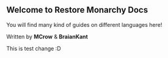 ## Welcome to Restore Monarchy Docs

You will find many kind of guides on different languages here!

Written by **MCrow** & **BraianKant**

This is test change :D
